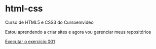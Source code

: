 # html-css
 Curso de HTML5 e CSS3 do Cursoemvideo

Estou aprendendo a criar sites e agora vou gerenciar meus repositórios

<a href="https://luizfernandofagundesef.github.io/html-css/exercicios/ex001/index.html"> Executar o exercício 001 </a>